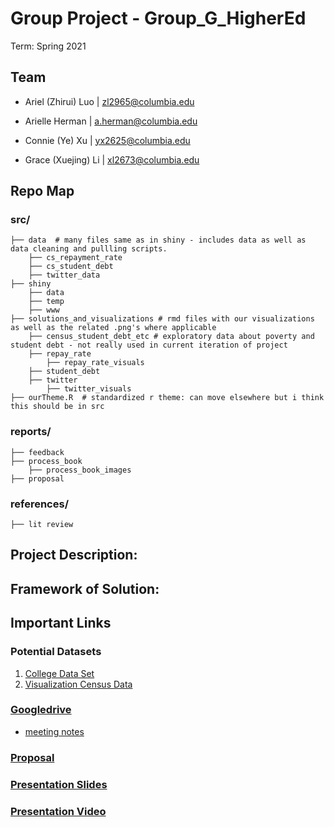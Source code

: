 
# Group Project - Group_G_HigherEd

Term: Spring 2021

## Team
- Ariel (Zhirui) Luo | zl2965@columbia.edu

- Arielle Herman | a.herman@columbia.edu

- Connie (Ye) Xu | yx2625@columbia.edu

- Grace (Xuejing) Li | xl2673@columbia.edu


## Repo Map

### src/
	├── data  # many files same as in shiny - includes data as well as data cleaning and pullling scripts. 
		├── cs_repayment_rate
		├── cs_student_debt 
		├── twitter_data
	├── shiny
		├── data
		├── temp
		├── www
	├── solutions_and_visualizations # rmd files with our visualizations as well as the related .png's where applicable
		├── census_student_debt_etc # exploratory data about poverty and student debt - not really used in current iteration of project
		├── repay_rate
			├── repay_rate_visuals
		├── student_debt
		├── twitter
			├── twitter_visuals
	├── ourTheme.R  # standardized r theme: can move elsewhere but i think this should be in src 
### reports/
	├── feedback
	├── process_book
		├── process_book_images
	├── proposal 
### references/
	├── lit review 

## Project Description: 


## Framework of Solution:



## Important Links
### Potential Datasets
1. [College Data Set](https://collegescorecard.ed.gov/)
2. [Visualization Census Data](https://www.census.gov/topics/education/visualizations.html)

### [Googledrive](https://drive.google.com/drive/u/1/folders/1Mui6K1F9hWZ4vZd3yePADfEjXkRGUTa6)
- [meeting notes](https://docs.google.com/document/d/1QgpVCZkyFSZYQU7PL0Vgf8Nl1bISBuN41Yo3HjtgKvI/edit)

### [Proposal](https://github.com/QMSS-G5063-2021/Group_G_HigherEd/tree/main/proposal)
### [Presentation Slides](https://www.canva.com/design/DAEbgBTMGTE/share/preview?token=whgxMt8Kq9nJ9iJgibDudQ&role=EDITOR&utm_content=DAEbgBTMGTE&utm_campaign=designshare&utm_medium=link&utm_source=sharebutton)
### [Presentation Video](https://drive.google.com/file/d/1INItL6UpNl8VEpGEI1YLbWv0hvBqGlLU/view?usp=sharing)
